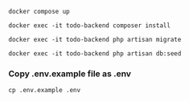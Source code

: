     docker compose up

    docker exec -it todo-backend composer install

    docker exec -it todo-backend php artisan migrate

    docker exec -it todo-backend php artisan db:seed

### Copy .env.example file as .env

    cp .env.example .env
